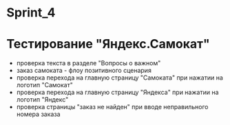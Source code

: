 # Sprint_4
# Тестирование "Яндекс.Самокат"

- проверка текста в разделе "Вопросы о важном"
- заказ самоката - флоу позитивного сценария
- проверка перехода на главную страницу "Самоката" при нажатии на логотип "Самокат"
- проверка перехода на главную страницу "Яндекса" при нажатии на логотип "Яндекс"
- проверка страницы "заказ не найден" при вводе неправильного номера заказа

